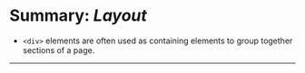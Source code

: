 # **Summary: *Layout***

- `<div>` elements are often used as containing elements
to group together sections of a page.


---
